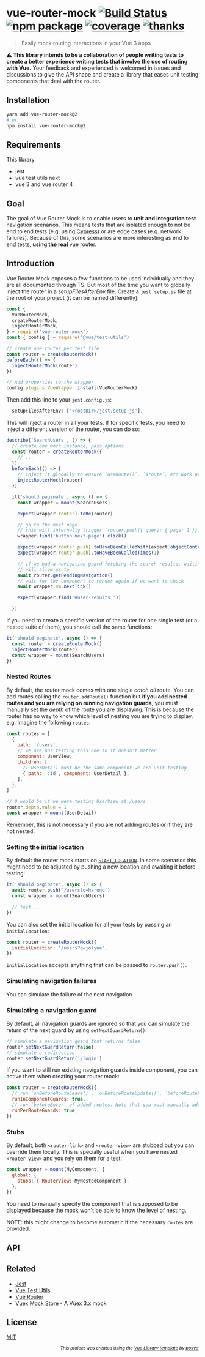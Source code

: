 # vue-router-mock [![Build Status](https://badgen.net/circleci/github/posva/vue-router-mock/v2)](https://circleci.com/gh/posva/vue-router-mock) [![npm package](https://badgen.net/npm/v/vue-router-mock)](https://www.npmjs.com/package/vue-router-mock) [![coverage](https://badgen.net/codecov/c/github/posva/vue-router-mock/v2)](https://codecov.io/github/posva/vue-router-mock) [![thanks](https://badgen.net/badge/thanks/♥/pink)](https://github.com/posva/thanks)

> Easily mock routing interactions in your Vue 3 apps

**⚠️ This library intends to be a collaboration of people writing tests to create a better experience writing tests that involve the use of routing with Vue.** Your feedback and experienced is welcomed in issues and discussions to give the API shape and create a library that eases unit testing components that deal with the router.

## Installation

```sh
yarn add vue-router-mock@2
# or
npm install vue-router-mock@2
```

## Requirements

This library

- jest
- vue test utils next
- vue 3 and vue router 4

## Goal

The goal of Vue Router Mock is to enable users to **unit and integration test** navigation scenarios. This means tests that are isolated enough to not be end to end tests (e.g. using [Cypress](https://www.cypress.io/)) or are edge cases (e.g. network failures). Because of this, some scenarios are more interesting as end to end tests, **using the real** vue router.

## Introduction

Vue Router Mock exposes a few functions to be used individually and they are all documented through TS. But most of the time you want to globally inject the router in a _setupFilesAfterEnv_ file. Create a `jest.setup.js` file at the root of your project (it can be named differently):

```js
const {
  VueRouterMock,
  createRouterMock,
  injectRouterMock,
} = require('vue-router-mock')
const { config } = require('@vue/test-utils')

// create one router per test file
const router = createRouterMock()
beforeEach(() => {
  injectRouterMock(router)
})

// Add properties to the wrapper
config.plugins.VueWrapper.install(VueRouterMock)
```

Then add this line to your `jest.config.js`:

```js
  setupFilesAfterEnv: ['<rootDir>/jest.setup.js'],
```

This will inject a router in all your tests. If for specific tests, you need to inject a different version of the router, you can do so:

```js
describe('SearchUsers', () => {
  // create one mock instance, pass options
  const router = createRouterMock({
    // ...
  })
  beforeEach(() => {
    // inject it globally to ensure `useRoute()`, `$route`, etc work properly and give you access to test specific functions
    injectRouterMock(router)
  })

  it('should paginate', async () => {
    const wrapper = mount(SearchUsers)

    expect(wrapper.router).toBe(router)

    // go to the next page
    // this will internally trigger `router.push({ query: { page: 2 }})`
    wrapper.find('button.next-page').click()

    expect(wrapper.router.push).toHaveBeenCalledWith(expect.objectContaining({ query: { page: 2 } }))
    expect(wrapper.router.push).toHaveBeenCalledTimes(1)

    // if we had a navigation guard fetching the search results, waiting for it to be done
    // will allow us to
    await router.getPendingNavigation()
    // wait for the component to render again if we want to check
    await wrapper.vm.nextTick()

    expect(wrapper.find('#user-results '))

  })
```

If you need to create a specific version of the router for one single test (or a nested suite of them), you should call the same functions:

```js
it('should paginate', async () => {
  const router = createRouterMock()
  injectRouterMock(router)
  const wrapper = mount(SearchUsers)
})
```

### Nested Routes

By default, the router mock comes with one single _catch all_ route. You can add routes calling the `router.addRoute()` function but **if you add nested routes and you are relying on running navigation guards**, you must manually set the _depth_ of the route you are displaying. This is because the router has no way to know which level of nesting you are trying to display. e.g. Imagine the following `routes`:

```js
const routes = [
  {
    path: '/users',
    // we are not testing this one so it doesn't matter
    component: UserView,
    children: [
      // UserDetail must be the same component we are unit testing
      { path: ':id', component: UserDetail },
    ],
  },
]
```

```js
// 0 would be if we were testing UserView at /users
router.depth.value = 1
const wrapper = mount(UserDetail)
```

Remember, this is not necessary if you are not adding routes or if they are not nested.

### Setting the initial location

By default the router mock starts on [`START_LOCATION`](https://next.router.vuejs.org/api/#start-location). In some scenarios this might need to be adjusted by pushing a new location and awaiting it before testing:

```js
it('should paginate', async () => {
  await router.push('/users?q=haruno')
  const wrapper = mount(SearchUsers)

  // test...
})
```

You can also set the initial location for all your tests by passing an `initialLocation`:

```js
const router = createRouterMock({
  initialLocation: '/users?q=jolyne',
})
```

`initialLocation` accepts anything that can be passed to `router.push()`.

### Simulating navigation failures

You can simulate the failure of the next navigation

### Simulating a navigation guard

By default, all navigation guards are ignored so that you can simulate the return of the next guard by using `setNextGuardReturn()`:

```js
// simulate a navigation guard that returns false
router.setNextGuardReturn(false)
// simulate a redirection
router.setNextGuardReturn('/login')
```

If you want to still run existing navigation guards inside component, you can active them when creating your router mock:

```js
const router = createRouterMock({
  // run `onBeforeRouteLeave()`, `onBeforeRouteUpdate()`, `beforeRouteEnter()`, `beforeRouteUpdate()`, and `beforeRouteLeave()`
  runInComponentGuards: true,
  // run `beforeEnter` of added routes. Note that you must manually add these routes with `router.addRoutes()`
  runPerRouteGuards: true,
})
```

### Stubs

By default, both `<router-link>` and `<router-view>` are stubbed but you can override them locally. This is specially useful when you have nested `<router-view>` and you rely on them for a test:

```js
const wrapper = mount(MyComponent, {
  global: {
    stubs: { RouterView: MyNestedComponent },
  },
})
```

You need to manually specify the component that is supposed to be displayed because the mock won't be able to know the level of nesting.

NOTE: this might change to become automatic if the necessary `routes` are provided.

## API

## Related

- [Jest](https://jestjs.io/)
- [Vue Test Utils](https://github.com/vuejs/vue-test-utils-next)
- [Vue Router](https://github.com/vuejs/vue-router-next)
- [Vuex Mock Store](https://github.com/posva/vuex-mock-store) - A Vuex 3.x mock

## License

[MIT](http://opensource.org/licenses/MIT)

<div align="right">
<sub><em>
This project was created using the <a href="https://github.com/posva/vue-ts-lib" rel="nofollow">Vue Library template</a> by <a href="https://github.com/posva" rel="nofollow">posva</a>
</em></sub>
</div>
